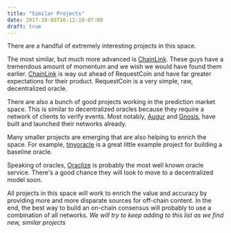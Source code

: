 ```yaml
---
title: "Similar Projects"
date: 2017-10-05T16:12:19-07:00
draft: true
---
```


There are a handful of extremely interesting projects in this space.

The most similar, but much more advanced is [ChainLink](https://link.smartcontract.com/). These guys have a tremendous amount of momentum and we wish we would have found them earlier. [ChainLink](https://link.smartcontract.com/) is way out ahead of RequestCoin and have far greater expectations for their product. RequestCoin is a very simple, raw, decentralized oracle.

There are also a bunch of good projects working in the prediction market space. This is similar to decentralized oracles because they require a network of clients to verify events. Most notably, [Augur](https://augur.net/) and [Gnosis](https://gnosis.pm/), have built and launched their networks already.

Many smaller projects are emerging that are also helping to enrich the space. For example, [tinyoracle](https://github.com/axic/tinyoracle) is a great little example project for building a baseline oracle.

Speaking of oracles, [Oraclize](http://www.oraclize.it/) is probably the most well known oracle service. There's a good chance they will look to move to a decentralized model soon.

All projects in this space will work to enrich the value and accuracy by providing more and more disparate sources for off-chain content. In the end, the best way to build an on-chain consensus will probably to use a combination of all networks. *We will try to keep adding to this list as we find new, similar projects*
